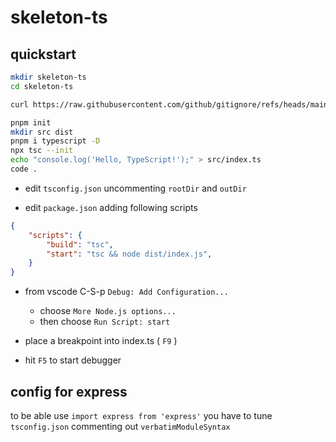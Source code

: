 # skeleton-ts

## quickstart

```sh
mkdir skeleton-ts
cd skeleton-ts

curl https://raw.githubusercontent.com/github/gitignore/refs/heads/main/Node.gitignore > .gitignore

pnpm init
mkdir src dist
pnpm i typescript -D
npx tsc --init
echo "console.log('Hello, TypeScript!');" > src/index.ts
code .
```

- edit `tsconfig.json` uncommenting `rootDir` and `outDir`

- edit `package.json` adding following scripts

```json
{
    "scripts": {
        "build": "tsc",
        "start": "tsc && node dist/index.js",
    }
}
```

- from vscode C-S-p `Debug: Add Configuration...`
  - choose `More Node.js options...` 
  - then choose `Run Script: start`

- place a breakpoint into index.ts ( `F9` )

- hit `F5` to start debugger

## config for express

to be able use `import express from 'express'` you have to tune `tsconfig.json` commenting out `verbatimModuleSyntax`